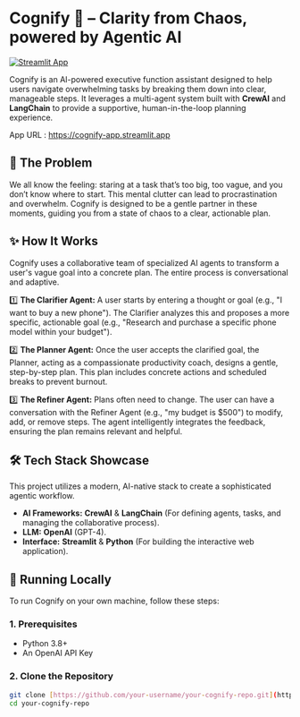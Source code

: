 # Cognify 🧠 – Clarity from Chaos, powered by Agentic AI

[![Streamlit App](https://static.streamlit.io/badges/streamlit_badge_black_white.svg)](https://cognify-app.streamlit.app)

Cognify is an AI-powered executive function assistant designed to help users navigate overwhelming tasks by breaking them down into clear, manageable steps. It leverages a multi-agent system built with **CrewAI** and **LangChain** to provide a supportive, human-in-the-loop planning experience.

App URL : https://cognify-app.streamlit.app

## 🤔 The Problem

We all know the feeling: staring at a task that’s too big, too vague, and you don’t know where to start. This mental clutter can lead to procrastination and overwhelm. Cognify is designed to be a gentle partner in these moments, guiding you from a state of chaos to a clear, actionable plan.

## ✨ How It Works

Cognify uses a collaborative team of specialized AI agents to transform a user's vague goal into a concrete plan. The entire process is conversational and adaptive.

1️⃣ **The Clarifier Agent:** A user starts by entering a thought or goal (e.g., "I want to buy a new phone"). The Clarifier analyzes this and proposes a more specific, actionable goal (e.g., "Research and purchase a specific phone model within your budget").

2️⃣ **The Planner Agent:** Once the user accepts the clarified goal, the Planner, acting as a compassionate productivity coach, designs a gentle, step-by-step plan. This plan includes concrete actions and scheduled breaks to prevent burnout.

3️⃣ **The Refiner Agent:** Plans often need to change. The user can have a conversation with the Refiner Agent (e.g., "my budget is $500") to modify, add, or remove steps. The agent intelligently integrates the feedback, ensuring the plan remains relevant and helpful.

## 🛠️ Tech Stack Showcase

This project utilizes a modern, AI-native stack to create a sophisticated agentic workflow.

* **AI Frameworks:** **CrewAI** & **LangChain** (For defining agents, tasks, and managing the collaborative process).
* **LLM:** **OpenAI** (GPT-4).
* **Interface:** **Streamlit** & **Python** (For building the interactive web application).

## 🚀 Running Locally

To run Cognify on your own machine, follow these steps:

### 1. Prerequisites
* Python 3.8+
* An OpenAI API Key

### 2. Clone the Repository
```bash
git clone [https://github.com/your-username/your-cognify-repo.git](https://github.com/your-username/your-cognify-repo.git)
cd your-cognify-repo
